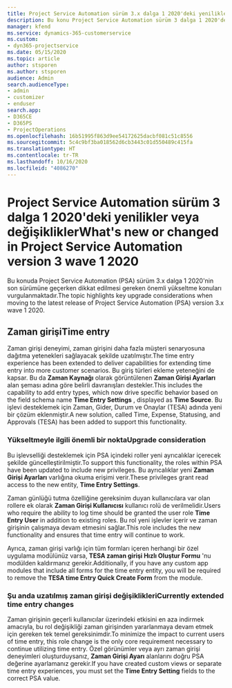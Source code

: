 ```yaml
---
title: Project Service Automation sürüm 3.x dalga 1 2020'deki yenilikler veya değişiklikler
description: Bu konu Project Service Automation sürüm 3 dalga 1 2020'deki yenilikler veya değişiklikler hakkında bilgi sağlar.
manager: kfend
ms.service: dynamics-365-customerservice
ms.custom:
- dyn365-projectservice
ms.date: 05/15/2020
ms.topic: article
author: stsporen
ms.author: stsporen
audience: Admin
search.audienceType:
- admin
- customizer
- enduser
search.app:
- D365CE
- D365PS
- ProjectOperations
ms.openlocfilehash: 16b51995f863d9ee54172625dacbf081c51c8556
ms.sourcegitcommit: 5c4c9bf3ba018562d6cb3443c01d550489c415fa
ms.translationtype: HT
ms.contentlocale: tr-TR
ms.lasthandoff: 10/16/2020
ms.locfileid: "4086270"
---
```

# <a name="whats-new-or-changed-in-project-service-automation-version-3-wave-1-2020"></a><span data-ttu-id="bb50d-103">Project Service Automation sürüm 3 dalga 1 2020'deki yenilikler veya değişiklikler</span><span class="sxs-lookup"><span data-stu-id="bb50d-103">What's new or changed in Project Service Automation version 3 wave 1 2020</span></span>
<span data-ttu-id="bb50d-104">Bu konuda Project Service Automation (PSA) sürüm 3.x dalga 1 2020'nin son sürümüne geçerken dikkat edilmesi gereken önemli yükseltme konuları vurgulanmaktadır.</span><span class="sxs-lookup"><span data-stu-id="bb50d-104">The topic highlights key upgrade considerations when moving to the latest release of Project Service Automation (PSA) version 3.x wave 1 2020.</span></span>

## <a name="time-entry"></a><span data-ttu-id="bb50d-105">Zaman girişi</span><span class="sxs-lookup"><span data-stu-id="bb50d-105">Time entry</span></span>
<span data-ttu-id="bb50d-106">Zaman girişi deneyimi, zaman girişini daha fazla müşteri senaryosuna dağıtma yetenekleri sağlayacak şekilde uzatılmıştır.</span><span class="sxs-lookup"><span data-stu-id="bb50d-106">The time entry experience has been extended to deliver capabilities for extending time entry into more customer scenarios.</span></span> <span data-ttu-id="bb50d-107">Bu giriş türleri ekleme yeteneğini de kapsar. Bu da **Zaman Kaynağı** olarak görüntülenen **Zaman Girişi Ayarları** alan şeması adına göre belirli davranışları destekler.</span><span class="sxs-lookup"><span data-stu-id="bb50d-107">This includes the capability to add entry types, which now drive specific behavior based on the field schema name **Time Entry Settings** , displayed as **Time Source**.</span></span> <span data-ttu-id="bb50d-108">Bu işlevi desteklemek için Zaman, Gider, Durum ve Onaylar (TESA) adında yeni bir çözüm eklenmiştir.</span><span class="sxs-lookup"><span data-stu-id="bb50d-108">A new solution, called Time, Expense, Statusing, and Approvals (TESA) has been added to support this functionality.</span></span>

### <a name="upgrade-consideration"></a><span data-ttu-id="bb50d-109">Yükseltmeyle ilgili önemli bir nokta</span><span class="sxs-lookup"><span data-stu-id="bb50d-109">Upgrade consideration</span></span>
<span data-ttu-id="bb50d-110">Bu işlevselliği desteklemek için PSA içindeki roller yeni ayrıcalıklar içerecek şekilde güncelleştirilmiştir.</span><span class="sxs-lookup"><span data-stu-id="bb50d-110">To support this functionality, the roles within PSA have been updated to include new privileges.</span></span> <span data-ttu-id="bb50d-111">Bu ayrıcalıklar yeni **Zaman Girişi Ayarları** varlığına okuma erişimi verir.</span><span class="sxs-lookup"><span data-stu-id="bb50d-111">These privileges grant read access to the new entity, **Time Entry Settings**.</span></span>

<span data-ttu-id="bb50d-112">Zaman günlüğü tutma özelliğine gereksinim duyan kullanıcılara var olan rollere ek olarak **Zaman Girişi Kullanıcısı** kullanıcı rolü de verilmelidir.</span><span class="sxs-lookup"><span data-stu-id="bb50d-112">Users who require the ability to log time should be granted the user role **Time Entry User** in addition to existing roles.</span></span> <span data-ttu-id="bb50d-113">Bu rol yeni işlevler içerir ve zaman girişinin çalışmaya devam etmesini sağlar.</span><span class="sxs-lookup"><span data-stu-id="bb50d-113">This role includes the new functionality and ensures that time entry will continue to work.</span></span>

<span data-ttu-id="bb50d-114">Ayrıca, zaman girişi varlığı için tüm formları içeren herhangi bir özel uygulama modülünüz varsa, **TESA zaman girişi Hızlı Oluştur Formu** 'nu modülden kaldırmanız gerekir.</span><span class="sxs-lookup"><span data-stu-id="bb50d-114">Additionally, if you have any custom app modules that include all forms for the time entry entity, you will be required to remove the **TESA time Entry Quick Create Form** from the module.</span></span>

### <a name="currently-extended-time-entry-changes"></a><span data-ttu-id="bb50d-115">Şu anda uzatılmış zaman girişi değişiklikleri</span><span class="sxs-lookup"><span data-stu-id="bb50d-115">Currently extended time entry changes</span></span>
<span data-ttu-id="bb50d-116">Zaman girişinin geçerli kullanıcılar üzerindeki etkisini en aza indirmek amacıyla, bu rol değişikliği zaman girişinden yararlanmaya devam etmek için gereken tek temel gereksinimdir.</span><span class="sxs-lookup"><span data-stu-id="bb50d-116">To minimize the impact to current users of time entry, this role change is the only core requirement necessary to continue utilizing time entry.</span></span> <span data-ttu-id="bb50d-117">Özel görünümler veya ayrı zaman girişi deneyimleri oluşturduysanız, **Zaman Girişi Ayarı** alanlarını doğru PSA değerine ayarlamanız gerekir.</span><span class="sxs-lookup"><span data-stu-id="bb50d-117">If you have created custom views or separate time entry experiences, you must set the **Time Entry Setting** fields to the correct PSA value.</span></span>
